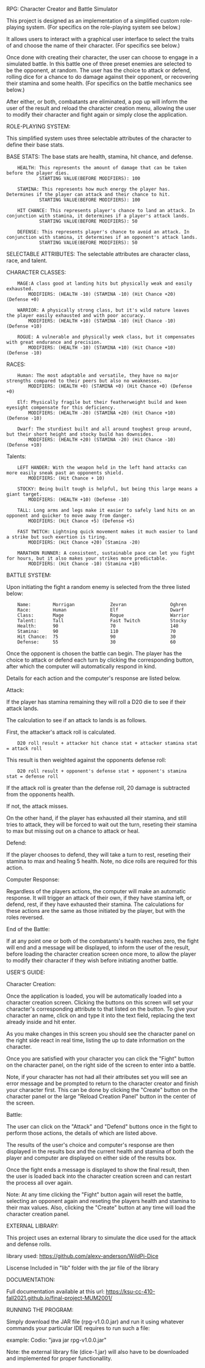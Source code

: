 RPG: Character Creator and Battle Simulator 

This project is designed as an implementation of a simplified custom role-playing system.
(For specifics on the role-playing system see below.)

It allows users to interact with a graphical user interface to select the traits of and choose
the name of their character.
(For specifics see below.)

Once done with creating their character, the user can choose to engage in a simulated battle.
In this battle one of three preset enemies are selected to be the opponent, at random.
The user has the choice to attack or defend, rolling dice for a chance to do damage against
their opponent, or recovering their stamina and some health.
(For specifics on the battle mechanics see below.)

After either, or both, combatants are eliminated, a pop up will inform the user of the result
and reload the character creation menu, allowing the user to modify their character and
fight again or simply close the application.

ROLE-PLAYING SYSTEM:

This simplified system uses three selectable attributes of the character to define their
base stats.

BASE STATS:
The base stats are health, stamina, hit chance, and defense.

        HEALTH: This represents the amount of damage that can be taken before the player dies.
                STARTING VALUE(BEFORE MODIFIERS): 100

        STAMINA: This represents how much energy the player has. Determines if the player can attack and their chance to hit.
                STARTING VALUE(BEFORE MODIFIERS): 100

        HIT CHANCE: This represents player's chance to land an attack. In conjunction with stamina, it determines if a player's attack lands. 
                STARTING VALUE(BEFORE MODIFIERS): 50

        DEFENSE: This represents player's chance to avoid an attack. In conjunction with stamina, it determines if an opponent's attack lands. 
                STARTING VALUE(BEFORE MODIFIERS): 50

SELECTABLE ATTRIBUTES:
The selectable attributes are character class, race, and talent.

CHARACTER CLASSES:

        MAGE:A class good at landing hits but physically weak and easily exhausted.
            MODIFIERS: (HEALTH -10) (STAMINA -10) (Hit Chance +20) (Defense +0)

        WARRIOR: A physically strong class, but it's wild nature leaves the player easily exhausted and with poor accuracy.
            MODIFIERS: (HEALTH +10) (STAMINA -10) (Hit Chance -10) (Defense +10)

        ROGUE: A vulnerable and physically week class, but it compensates with great endurance and precision.
            MODIFIERS: (HEALTH -10) (STAMINA +10) (Hit Chance +10) (Defense -10)


RACES:

        Human: The most adaptable and versatile, they have no major strengths compared to their peers but also no weaknesses.
            MODIFIERS: (HEALTH +0) (STAMINA +0) (Hit Chance +0) (Defense +0)

        Elf: Physically fragile but their featherweight build and keen eyesight compensate for this deficiency.
            MODIFIERS: (HEALTH -20) (STAMINA +20) (Hit Chance +10) (Defense -10)

        Dwarf: The sturdiest built and all around toughest group around, but their short height and stocky build has downsides.
            MODIFIERS: (HEALTH +20) (STAMINA -20) (Hit Chance -10) (Defense +10)

Talents:

        LEFT HANDER: With the weapon held in the left hand attacks can more easily sneak past an opponents shield.
            MODIFIERS: (Hit Chance + 10) 

        STOCKY: Being built tough is helpful, but being this large means a giant target.
            MODIFIERS: (HEALTH +10) (Defense -10)

        TALL: Long arms and legs make it easier to safely land hits on an opponent and quicker to move away from danger.
            MODIFIERS: (Hit Chance +5) (Defense +5)

        FAST TWITCH: Lightning quick movement makes it much easier to land a strike but such exertion is tiring.
            MODIFIERS: (Hit Chance +20) (Stamina -20)
                
        MARATHON RUNNER: A consistent, sustainable pace can let you fight for hours, but it also makes your strikes more predictable.
            MODIFIERS: (Hit Chance -10) (Stamina +10)

BATTLE SYSTEM:

Upon initiating the fight a random enemy is selected from the three listed below:

        Name:        Morrigan             Zevran                Oghren
        Race:        Human                Elf                   Dwarf
        Class:       Mage                 Rogue                 Warrior
        Talent:      Tall                 Fast Twitch           Stocky
        Health:      90                   70                    140
        Stamina:     90                   110                   70
        Hit Chance:  75                   90                    30
        Defense:     55                   30                    60

Once the opponent is chosen the battle can begin.
The player has the choice to attack or defend each turn by clicking the corresponding button, after which the computer will
automatically respond in kind.

Details for each action and the computer's response are listed below.

Attack:

If the player has stamina remaining they will roll a D20 die to see if their attack lands.

The calculation to see if an attack to lands is as follows.

First, the attacker's attack roll is calculated.

        D20 roll result + attacker hit chance stat + attacker stamina stat = attack roll

This result is then weighted against the opponents defense roll:

        D20 roll result + opponent's defense stat + opponent's stamina stat = defense roll

If the attack roll is greater than the defense roll, 20 damage is subtracted from the opponents health.

If not, the attack misses.



On the other hand, if the player has exhausted all their stamina, and still tries to attack, they will be forced to wait out the
turn, reseting their stamina to max but missing out on a chance to attack or heal.

Defend:

If the player chooses to defend, they will take a turn to rest, reseting their stamina to max and healing 5 health.
Note, no dice rolls are required for this action.


Computer Response:

Regardless of the players actions, the computer will make an automatic response.
It will trigger an attack of their own, if they have stamina left, or defend, rest, if they have exhausted their stamina.
The calculations for these actions are the same as those initiated by the player, but with the roles reversed. 



End of the Battle:

If at any point one or both of the combatants's health reaches zero, the fight will end and a message will be displayed,
to inform the user of the result, before loading the character creation screen once more, to allow the player to modify
their character if they wish before initiating another battle.





USER'S GUIDE:

Character Creation:

Once the application is loaded, you will be automatically loaded into a character creation screen.
Clicking the buttons on this screen will set your character's corresponding attribute to that listed on the button.
To give your character an name, click on and type it into the text field, replacing the text already inside and hit enter.

As you make changes in this screen you should see the character panel on the right side react in real time, listing the
up to date information on the character.

Once you are satisfied with your character you can click the "Fight" button on the character panel, on the right side of the
screen to enter into a battle.

Note, if your character has not had all their attributes set you will see an error message and be prompted to return to 
the character creator and finish your character first. This can be done by clicking the "Create" button on the character panel
or the large "Reload Creation Panel" button in the center of the screen.


Battle:

The user can click on the "Attack" and "Defend" buttons once in the fight to perform those actions, the details of which are listed
above.

The results of the user's choice and computer's response are then displayed in the results box and the current health and stamina
of both the player and computer are displayed on either side of the results box.

Once the fight ends a message is displayed to show the final result, then the user is loaded back into the character creation screen
and can restart the process all over again.

Note: At any time clicking the "Fight" button again will reset the battle, selecting an opponent again and reseting the players health
and stamina to their max values. Also, clicking the "Create" button at any time will load the character creation panel. 

EXTERNAL LIBRARY:

This project uses an external library to simulate the dice used for the attack and defense rolls.

library used: https://github.com/alexv-anderson/WildPi-Dice

Liscense Included in "lib" folder with the jar file of the library

DOCUMENTATION:

Full documentation available at this url:  https://ksu-cc-410-fall2021.github.io/final-project-MUM2001/

RUNNING THE PROGRAM:

Simply download the JAR file (rpg-v1.0.0.jar) and run it using whatever commands your particular IDE requires to run such a file:

example: Codio:  "java jar rpg-v1.0.0.jar"

Note: the external library file (dice-1.jar) will also have to be downloaded and implemented for proper functionallity.